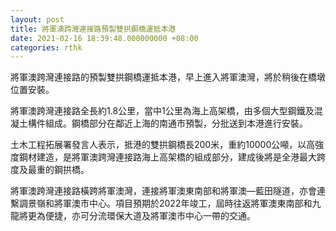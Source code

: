 ```yaml
---
layout: post
title: 將軍澳跨灣連接路預製雙拱鋼橋運抵本港
date: 2021-02-16 18:39:48.000000000 +08:00
categories: rthk
---
```


將軍澳跨灣連接路的預製雙拱鋼橋運抵本港，早上進入將軍澳灣，將於稍後在橋墩位置安裝。
 
將軍澳跨灣連接路全長約1.8公里，當中1公里為海上高架橋，由多個大型鋼鐵及混凝土構件組成。鋼橋部分在鄰近上海的南通市預製，分批送到本港進行安裝。
 
土木工程拓展署發言人表示，抵港的雙拱鋼橋長200米，重約10000公噸，以高強度鋼材建造，是將軍澳跨灣連接路海上高架橋的組成部分，建成後將是全港最大跨度及最重的鋼拱橋。 
 
將軍澳跨灣連接路橫跨將軍澳灣，連接將軍澳東南部和將軍澳—藍田隧道，亦會連繫調景嶺和將軍澳市中心。項目預期於2022年竣工，屆時往返將軍澳東南部和九龍將更為便捷，亦可分流環保大道及將軍澳市中心一帶的交通。
